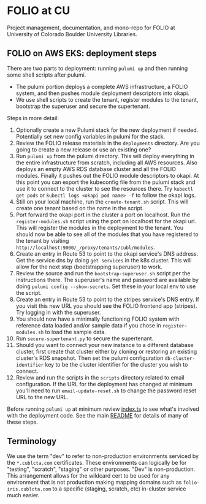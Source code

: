 # FOLIO at CU

Project management, documentation, and mono-repo for FOLIO at University of Colorado Boulder University Libraries.

## FOLIO on AWS EKS: deployment steps
There are two parts to deployment: running `pulumi up` and then running some shell scripts after pulumi.
* The pulumi portion deploys a complete AWS infrastructure, a FOLIO system, and then pushes module deployment descriptors into okapi.
* We use shell scripts to create the tenant, register modules to the tenant, bootstrap the superuser and secure the supertenant.

Steps in more detail:
1. Optionally create a new Pulumi stack for the new deployment if needed. Potentially set new config variables in pulumi for the stack.
1. Review the FOLIO release materials in the `deployments` directory. Are you going to create a new release or use an existing one?
1. Run `pulumi up` from the pulumi directory. This will deploy everything in the entire infrastructure from scratch, including all AWS resources. Also deploys an empty AWS RDS database cluster and all the FOLIO modules. Finally it pushes out the FOLIO module descriptors to okapi. At this point you can export the kubeconfig file from the pulumi stack and use it to connect to the cluster to see the resources there. Try `kubectl get pods` or `kubectl logs <okapi pod name> -f` to follow the okapi logs.
1. Still on your local machine, run the `create-tenant.sh` script. This will create one tenant based on the name in the script.
1. Port forward the okapi port in the cluster a port on localhost. Run the `register-modules.sh` script using the port on localhost for the okapi url. This will register the modules in the deployment to the tenant. You should now be able to see all of the modules that you have registered to the tenant by visiting `http://localhost:9000/_/proxy/tenants/cubl/modules`.
1. Create an entry in Route 53 to point to the okapi service's DNS address. Get the service dns by doing `get services` in the k8s cluster. This will allow for the next step (bootstrapping superuser) to work.
1. Review the source and run the `bootstrap-superuser.sh` script per the instructions there. The superuser's name and password are available by doing `pulumi config --show-secrets`. Set these in your local env to use the script.
1. Create an entry in Route 53 to point to the stripes service's DNS entry. If you visit this new URL you should see the FOLIO frontend app (stripes). Try logging in with the superuser.
1. You should now have a minimally functioning FOLIO system with reference data loaded and/or sample data if you chose in `register-modules.sh` to load the sample data.
1. Run `secure-supertenant.py` to secure the supertenant.
1. Should you want to connect your new instance to a different database cluster, first create that cluster either by cloning or restoring an existing cluster's RDS snapshot. Then set the pulumi configuration `db-cluster-identifier` key to be the cluster identifier for the cluster you wish to connect.
1. Review and run the scripts in the `scripts` directory related to email configuration. If the URL for the deployment has changed at minimum you'll need to run `email-update-reset.sh` to change the password reset URL to the new URL.

Before running `pulumi up` at minimum review [index.ts](./pulumi/folio/index.ts) to see what's involved with the deployment code. See the main [README](./pulumi/README.md) for details of many of these steps.

## Terminology
We use the term "dev" to refer to non-production environments serviced by the `*.cublcta.com` certificates. These environments can logically be for "testing", "scratch", "staging" or other purposes. "Dev" is non-production. This arrangement allows for the wildcard cert to be used for any environment that is not production making mapping domains such as `folio-iris.cublcta.com` to a specific (staging, scratch, etc) in-cluster service much easier.
